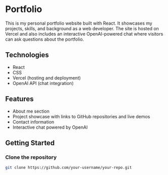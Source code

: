 # Portfolio

This is my personal portfolio website built with React. It showcases my projects, skills, and background as a web developer. The site is hosted on Vercel and also includes an interactive OpenAI-powered chat where visitors can ask questions about the portfolio.

## Technologies

- React  
- CSS
- Vercel (hosting and deployment)  
- OpenAI API (chat integration)  

## Features

- About me section  
- Project showcase with links to GitHub repositories and live demos  
- Contact information  
- Interactive chat powered by OpenAI  

## Getting Started

### Clone the repository
```bash
git clone https://github.com/your-username/your-repo.git
